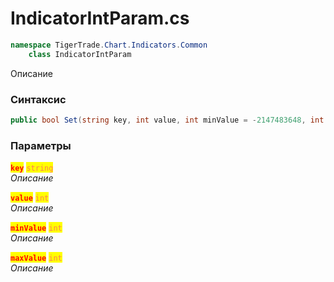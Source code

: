 
# IndicatorIntParam.cs
```csharp
namespace TigerTrade.Chart.Indicators.Common  
    class IndicatorIntParam
```

Описание

### Синтаксис
```csharp
public bool Set(string key, int value, int minValue = -2147483648, int maxValue = 2147483647)
```

### Параметры  
<mark style="color:red;">**`key`**</mark> <mark style="color:coral;">`string`</mark>  
 *Описание*  
  
<mark style="color:red;">**`value`**</mark> <mark style="color:coral;">`int`</mark>  
 *Описание*  
  
<mark style="color:red;">**`minValue`**</mark> <mark style="color:coral;">`int`</mark>  
 *Описание*  
  
<mark style="color:red;">**`maxValue`**</mark> <mark style="color:coral;">`int`</mark>  
 *Описание*  
  

                    
                    